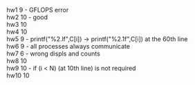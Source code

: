 hw1 9 - GFLOPS error  
hw2 10 - good  
hw3 10  
hw4 10  
hw5 9 - printf("%2.lf",C[i]) -> printf("%2.1f",C[i]) at the 60th line  
hw6 9 - all processes always communicate  
hw7 6 - wrong displs and counts  
hw8 10  
hw9 10 - if (i < N) (at 10th line) is not required  
hw10 10  
